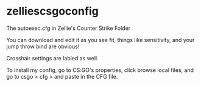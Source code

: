 # zelliescsgoconfig
The autoexec.cfg in Zellie's Counter Strike Folder


You can download and edit it as you see fit, things like sensitivity, and your jump throw bind are obvious! 

Crosshair settings are labled as well. 


To install my config, go to CS:GO's properties, click browse local files, and go to csgo > cfg > and paste in the CFG file.
